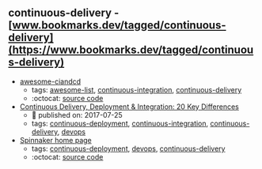 continuous-delivery - [www.bookmarks.dev/tagged/continuous-delivery](https://www.bookmarks.dev/tagged/continuous-delivery)
---
* [awesome-ciandcd](https://github.com/ciandcd/awesome-ciandcd#readme)
    * tags: [awesome-list](../tagged/awesome-list.md), [continuous-integration](../tagged/continuous-integration.md), [continuous-delivery](../tagged/continuous-delivery.md)
    * :octocat: [source code](https://github.com/ciandcd/awesome-ciandcd#readme)
* [Continuous Delivery, Deployment & Integration: 20 Key Differences](https://stackify.com/continuous-delivery-vs-continuous-deployment-vs-continuous-integration/)
    * :calendar: published on: 2017-07-25
    * tags: [continuous-deployment](../tagged/continuous-deployment.md), [continuous-integration](../tagged/continuous-integration.md), [continuous-delivery](../tagged/continuous-delivery.md), [devops](../tagged/devops.md)
* [Spinnaker home page](http://www.spinnaker.io/)
    * tags: [continuous-deployment](../tagged/continuous-deployment.md), [devops](../tagged/devops.md), [continuous-delivery](../tagged/continuous-delivery.md)
    * :octocat: [source code](https://github.com/spinnaker/spinnaker)

